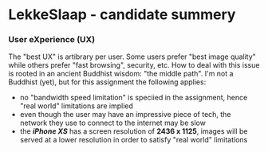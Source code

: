 # LekkeSlaap - candidate summery

### User eXperience (UX)
The "best UX" is artibrary per user. Some users prefer "best image quality" while others prefer "fast browsing", security, etc.
How to deal with this issue is rooted in an ancient Buddhist wisdom: "the middle path".
I'm not a Buddhist (yet), but for this assignment the following applies:
- no "bandwidth speed limitation" is speciied in the assignment, hence "real world" limitations are implied
- even though the user may have an impressive piece of tech, the network they use to connect to the internet may be slow
- the ***iPhone XS*** has a screen resolution of **2436 x 1125**, images will be served at a lower resolution in order to satisfy "real world" limitations

